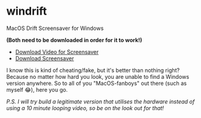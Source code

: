 # windrift
MacOS Drift Screensaver for Windows

**(Both need to be downloaded in order for it to work!)**
 - [Download Video for Screensaver](https://drive.google.com/file/d/1v-ZUKdi9c3nTF5sbVGZGU8L0wuRlCs7z/view)
 - [Download Screensaver](https://github.com/BlueJay113/windrift/raw/main/VideoScreensaver.scr)

I know this is kind of cheating/fake, but it's better than nothing right?
Because no matter how hard you look, you are unable to find a Windows version anywhere. So to all of you "MacOS-fanboys" out there (such as myself 😂), here you go.

*P.S. I will try build a legitimate version that utilises the hardware instead of using a 10 minute looping video, so be on the look out for that!*
